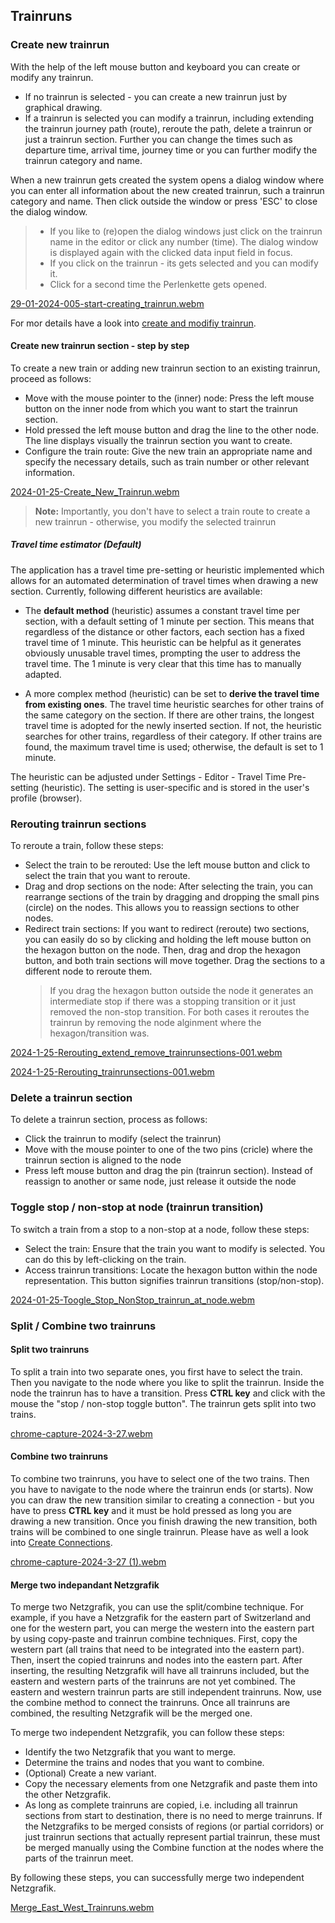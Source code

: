## Trainruns

### Create new trainrun

With the help of the left mouse button and keyboard you can create or modify any trainrun.

- If no trainrun is selected - you can create a new trainrun just by graphical drawing.
- If a trainrun is selected you can modify a trainrun, including extending the trainrun journey
  path (route), reroute the path, delete a trainrun or just a trainrun section. Further you can
  change the times such as departure time, arrival time, journey time or you can further modify
  the trainrun category and name.

When a new trainrun gets created the system opens a dialog window where you can enter all
information about the new created trainrun, such a trainrun category and name. Then click outside
the window or press 'ESC' to close the dialog window.

> - If you like to (re)open the dialog windows just click on the trainrun name in the editor or
    click any number (time). The dialog window is displayed again with the clicked data input field
    in focus.
> - If you click on the trainrun - its gets selected and you can modify it.
> - Click for a second time the Perlenkette gets opened.

[29-01-2024-005-start-creating_trainrun.webm](https://github.com/SchweizerischeBundesbahnen/netzgrafik-editor-frontend/assets/2674075/bc23f079-3aa6-4725-af6f-da4a53627ca3)

For mor details have a look into [create and modifiy trainrun](CREATE_TRAINRUN.md).

#### Create new trainrun section - step by step

To create a new train or adding new trainrun section to an existing trainrun, proceed as follows:

- Move with the mouse pointer to the (inner) node: Press the left mouse button on the inner node
  from which you want to start the trainrun section.
- Hold pressed the left mouse button and drag the line to the other node. The line displays visually
  the trainrun section you want to create.
- Configure the train route: Give the new train an appropriate name and specify the necessary
  details, such as train number or other relevant information.

[2024-01-25-Create_New_Trainrun.webm](https://github.com/SchweizerischeBundesbahnen/netzgrafik-editor-frontend/assets/2674075/99823c8a-b48a-427e-a981-dc9652fde7a1)

> **Note:** Importantly, you don't have to select a train route to create a new trainrun -
> otherwise, you modify the selected trainrun


##### Travel time estimator (Default)
The application has a travel time pre-setting or heuristic implemented which
allows for an automated determination of travel times when drawing a new section. 
Currently, following different heuristics are available:

- The **default method** (heuristic) assumes a constant travel time per section, with a default setting of 1 minute per section. 
This means that regardless of the distance or other factors, each section has a fixed travel time of 1 minute. 
This heuristic can be helpful as it generates obviously unusable travel times, prompting the user to address the travel time. The 
1 minute is very clear that this time has to manually adapted. 

- A more complex method (heuristic) can be set to **derive the travel time from existing ones**. The travel time heuristic 
searches for other trains of the same category on the section. If there are other trains, the longest travel
time is adopted for the newly inserted section. If not, the heuristic searches for other trains, regardless of their category. 
If other trains are found, the maximum travel time is used; otherwise, the default is set to 1 minute.

The heuristic can be adjusted under Settings - Editor - Travel Time Pre-setting (heuristic). 
The setting is user-specific and is stored in the user's profile (browser).

### Rerouting trainrun sections

To reroute a train, follow these steps:

- Select the train to be rerouted: Use the left mouse button and click to select the train that you
  want to reroute.
- Drag and drop sections on the node: After selecting the train, you can rearrange sections of the
  train by dragging and dropping the small pins (circle) on the nodes. This allows you to reassign
  sections to other nodes.
- Redirect train sections: If you want to redirect (reroute) two sections, you can easily do so by
  clicking and holding the left mouse button on the hexagon button on the node. Then, drag and drop
  the hexagon button, and both train sections will move together. Drag the sections to a different
  node to reroute them.
  > If you drag the hexagon button outside the node it generates an intermediate stop if there was a
  stopping transition or it just removed the non-stop transition. For both cases it reroutes the
  trainrun by removing the node alginment where the hexagon/transition was.

[2024-1-25-Rerouting_extend_remove_trainrunsections-001.webm](https://github.com/SchweizerischeBundesbahnen/netzgrafik-editor-frontend/assets/2674075/d697594c-57a8-4159-b44f-8a9f804f297f)

[2024-1-25-Rerouting_trainrunsections-001.webm](https://github.com/SchweizerischeBundesbahnen/netzgrafik-editor-frontend/assets/2674075/9368c34c-fddf-4698-abf6-e07afba5a1d6)

### Delete a trainrun section

To delete a trainrun section, process as follows:

- Click the trainrun to modify (select the trainrun)
- Move with the mouse pointer to one of the two pins (cricle) where the trainrun section is aligned
  to the node
- Press left mouse button and drag the pin (trainrun section). Instead of reassign to another or
  same node, just release it outside the node

### Toggle stop / non-stop at node (trainrun transition)

To switch a train from a stop to a non-stop at a node, follow these steps:

- Select the train: Ensure that the train you want to modify is selected. You can do this by
  left-clicking on the train.
- Access trainrun transitions: Locate the hexagon button within the node representation. This button
  signifies trainrun transitions (stop/non-stop).

[2024-01-25-Toogle_Stop_NonStop_trainrun_at_node.webm](https://github.com/SchweizerischeBundesbahnen/netzgrafik-editor-frontend/assets/2674075/8a72350c-ed19-4395-8183-c33dfe824c5a)

### Split / Combine two trainruns 

#### Split two trainruns 

To split a train into two separate ones, you first have to select the train. Then you navigate to the node where you like to split the trainrun. Inside the node
the trainrun has to have a transition. Press **CTRL key** and click with the mouse the "stop / non-stop toggle button". The trainrun gets split into two trains.

[chrome-capture-2024-3-27.webm](https://github.com/SchweizerischeBundesbahnen/netzgrafik-editor-frontend/assets/10423646/8acabf0e-fdb1-445b-af40-1ec4b6875c0c)


#### Combine two trainruns 

To combine two trainruns, you have to select one of the two trains. Then you have to navigate to the node where the trainrun ends (or starts). Now you can draw
the new transition similar to creating a connection - but you have to press **CTRL key** and it must be hold pressed as long you are drawing a new transition. 
Once you finish drawing the new transition, both trains will be combined to one single trainrun.
Please have as well a look into [Create Connections](CREATE_CONNECTIONS.md). 

[chrome-capture-2024-3-27 (1).webm](https://github.com/SchweizerischeBundesbahnen/netzgrafik-editor-frontend/assets/10423646/526408d6-0d22-4cf7-ada7-9f45442aab8e)


#### Merge two indepandant Netzgrafik

To merge two Netzgrafik, you can use the split/combine technique. For example, if you have a Netzgrafik for the eastern part of Switzerland and one for the western part, you can merge the western into the eastern part by using copy-paste and trainrun combine techniques. First, copy the western part (all trains that need to be integrated into the eastern part). Then, insert the copied trainruns and nodes into the eastern part. After inserting, the resulting Netzgrafik will have all trainruns included, but the eastern and western parts of the trainruns are not yet combined. The eastern and western trainrun parts are still independent trainruns. Now, use the combine method to connect the trainruns. Once all trainruns are combined, the resulting Netzgrafik will be the merged one.

To merge two independent Netzgrafik, you can follow these steps:

- Identify the two Netzgrafik that you want to merge.
- Determine the trains and nodes that you want to combine.
- (Optional) Create a new variant.
- Copy the necessary elements from one Netzgrafik and paste them into the other Netzgrafik.
- As long as complete trainruns are copied, i.e. including all trainrun sections from start to destination, there is no need to merge trainruns. If the Netzgrafiks to be merged consists of regions (or partial corridors) 
  or just trainrun sections that actually represent partial trainrun, these must be merged manually using the Combine function at the nodes where the parts of the trainrun meet.
 
By following these steps, you can successfully merge two independent Netzgrafik.

[Merge_East_West_Trainruns.webm](https://github.com/SchweizerischeBundesbahnen/netzgrafik-editor-frontend/assets/10423646/74277415-b522-4dc3-b2da-2f93e7fb5411)



